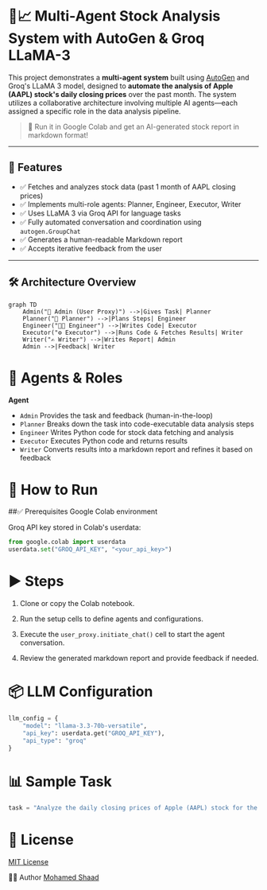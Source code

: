 # 🧠📈 Multi-Agent Stock Analysis System with AutoGen & Groq LLaMA-3

This project demonstrates a **multi-agent system** built using [AutoGen](https://github.com/microsoft/autogen) and Groq's LLaMA 3 model, designed to **automate the analysis of Apple (AAPL) stock's daily closing prices** over the past month. The system utilizes a collaborative architecture involving multiple AI agents—each assigned a specific role in the data analysis pipeline.

> 🚀 Run it in Google Colab and get an AI-generated stock report in markdown format!

---

## 📌 Features

- ✅ Fetches and analyzes stock data (past 1 month of AAPL closing prices)
- ✅ Implements multi-role agents: Planner, Engineer, Executor, Writer
- ✅ Uses LLaMA 3 via Groq API for language tasks
- ✅ Fully automated conversation and coordination using `autogen.GroupChat`
- ✅ Generates a human-readable Markdown report
- ✅ Accepts iterative feedback from the user

---

## 🛠️ Architecture Overview

```mermaid
graph TD
    Admin("👤 Admin (User Proxy)") -->|Gives Task| Planner
    Planner("🧠 Planner") -->|Plans Steps| Engineer
    Engineer("🧑‍💻 Engineer") -->|Writes Code| Executor
    Executor("⚙️ Executor") -->|Runs Code & Fetches Results| Writer
    Writer("✍️ Writer") -->|Writes Report| Admin
    Admin -->|Feedback| Writer
```

# 🧩 Agents & Roles
**Agent**	            
- `Admin`	      Provides the task and feedback (human-in-the-loop)
- `Planner`	    Breaks down the task into code-executable data analysis steps
- `Engineer`	  Writes Python code for stock data fetching and analysis
- `Executor`	  Executes Python code and returns results
- `Writer`	    Converts results into a markdown report and refines it based on feedback

# 🚀 How to Run
##✅ Prerequisites
Google Colab environment

Groq API key stored in Colab's userdata:

```python
from google.colab import userdata
userdata.set("GROQ_API_KEY", "<your_api_key>")
```

# ▶️ Steps
1. Clone or copy the Colab notebook.

2. Run the setup cells to define agents and configurations.

3. Execute the `user_proxy.initiate_chat()` cell to start the agent conversation.

4. Review the generated markdown report and provide feedback if needed.

# 📦 LLM Configuration
```python
llm_config = {
    "model": "llama-3.3-70b-versatile",
    "api_key": userdata.get("GROQ_API_KEY"),
    "api_type": "groq"
}
```

# 📊 Sample Task
```python
task = "Analyze the daily closing prices of Apple (AAPL) stock for the past 1 month and create a brief report."
```

# 🤝 License
[MIT License](LICENSE.txt)

🙋‍♂️ Author
[Mohamed Shaad](https://www.linkedin.com/in/mshaadk/)
